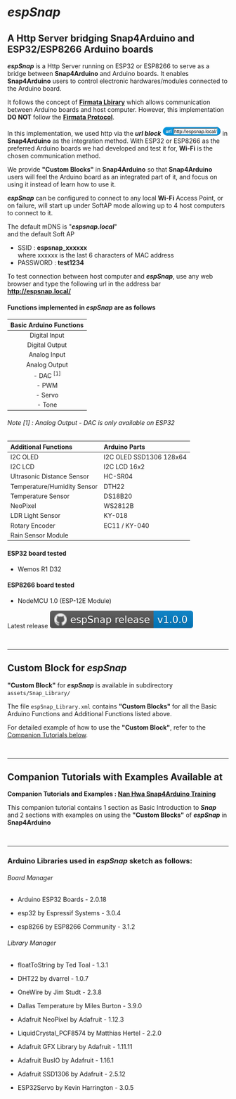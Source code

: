 # ***espSnap***

## A Http Server bridging Snap4Arduino and ESP32/ESP8266 Arduino boards

***espSnap*** is a Http Server running on ESP32 or ESP8266 to serve as a bridge between **Snap4Arduino** and Arduino boards. It enables **Snap4Arduino** users to control electronic hardwares/modules connected to the Arduino board.

It follows the concept of [**Firmata Lbirary**](https://docs.arduino.cc/retired/hacking/software/FirmataLibrary/) which allows communication between Arduino boards and host computer. However, this implementation **DO NOT** follow the [**Firmata Protocol**](https://github.com/firmata/protocol).

In this implementation, we used http via the **_url block_** ![**url**](assets/images/url_block_espsnap_local_h20.png) in **Snap4Arduino** as the integration method. With ESP32 or ESP8266 as the preferred Arduino boards we had developed and test it for, **Wi-Fi** is the chosen communication method.

We provide **"Custom Blocks"** in **Snap4Arduino** so that **Snap4Arduino** users will feel the Arduino board as an integrated part of it, and focus on using it instead of learn how to use it.

**_espSnap_** can be configured to connect to any local **Wi-Fi** Access Point, or on failure, will start up under SoftAP mode allowing up to 4 host computers to connect to it.

The default mDNS is "**_espsnap.local_**"<BR>
and the default Soft AP<BR>
- SSID : **espsnap_xxxxxx** <BR>
    where xxxxxx is the last 6 characters of MAC address<BR>
- PASSWORD : **test1234**<BR>

To test connection between host computer and ***espSnap***, use any web browser and type the following url in the address bar<BR>
**http://espsnap.local/**


#### Functions implemented in ***espSnap*** are as follows

| Basic Arduino Functions  |
|:------------------------:|
| Digital Input            |
| Digital Output           |
| Analog Input             |
| Analog Output            |
|   - DAC <sup>[1]</sup>   |
|   - PWM                  |
|   - Servo                |
|   - Tone                 |

###### Note [1] : Analog Output - DAC is only available on ESP32


| Additional Functions        | Arduino Parts            |
|:----------------------------|:------------------------|
| I2C OLED                    | I2C OLED SSD1306 128x64 |
| I2C LCD                     | I2C LCD 16x2            |
| Ultrasonic Distance Sensor  | HC-SR04                 |
| Temperature/Humidity Sensor | DTH22                   |
| Temperature Sensor          | DS18B20                 |
| NeoPixel                    | WS2812B                 |
| LDR Light Sensor            | KY-018                  |
| Rotary Encoder              | EC11 / KY-040           |
| Rain Sensor Module          |                         |



#### ESP32 board tested
 - Wemos R1 D32


#### ESP8266 board tested
 - NodeMCU 1.0 (ESP-12E Module)


Latest release [![espSnap release-v1.0.0](/assets/images/github_espSnap_release-1.0.0.svg)](https://github.com/tomoto-my/espsnap/releases/latest/)


<BR>

---
## Custom Block for ***espSnap***

**"Custom Block"** for ***espSnap*** is available in subdirectory `assets/Snap_Library/`

The file `espSnap_Library.xml` contains **"Custom Blocks"** for all the Basic Arduino Functions and Additional Functions listed above.

For detailed example of how to use the **"Custom Block"**, refer to the [Companion Tutorials below](https://github.com/tomoto-my/espSnap/tree/main?tab=readme-ov-file#companion-tutorials-with-examples-available-at).

<BR>

---
## Companion Tutorials with Examples Available at

**Companion Tutorials and Examples : [Nan Hwa Snap4Arduino Training](https://github.com/tomoto-my/nanhwasnap4arduinotraining/)**

This companion tutorial contains 1 section as Basic Introduction to **_Snap_** and 2 sections with examples on using the **"Custom Blocks"** of **_espSnap_** in **Snap4Arduino**

<BR>

---

### Arduino Libraries used in ***espSnap*** sketch as follows:
###### Board Manager
- Arduino ESP32 Boards - 2.0.18

- esp32 by Espressif Systems - 3.0.4

- esp8266 by ESP8266 Community - 3.1.2

###### Library Manager
- floatToString by Ted Toal - 1.3.1

- DHT22 by dvarrel - 1.0.7

- OneWire by Jim Studt - 2.3.8

- Dallas Temperature by Miles Burton - 3.9.0

- Adafruit NeoPixel by Adafruit - 1.12.3

- LiquidCrystal_PCF8574 by Matthias Hertel - 2.2.0

- Adafruit GFX Library by Adafruit - 1.11.11

- Adafruit BusIO by Adafruit - 1.16.1

- Adafruit SSD1306 by Adafruit - 2.5.12

- ESP32Servo by Kevin Harrington - 3.0.5

